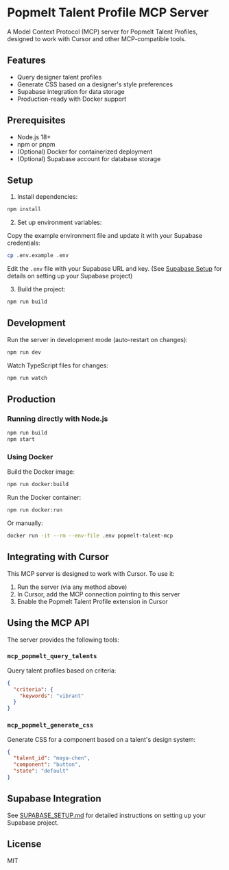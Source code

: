 # Popmelt Talent Profile MCP Server

A Model Context Protocol (MCP) server for Popmelt Talent Profiles, designed to work with Cursor and other MCP-compatible tools.

## Features

- Query designer talent profiles
- Generate CSS based on a designer's style preferences
- Supabase integration for data storage
- Production-ready with Docker support

## Prerequisites

- Node.js 18+ 
- npm or pnpm
- (Optional) Docker for containerized deployment
- (Optional) Supabase account for database storage

## Setup

1. Install dependencies:

```bash
npm install
```

2. Set up environment variables:

Copy the example environment file and update it with your Supabase credentials:

```bash
cp .env.example .env
```

Edit the `.env` file with your Supabase URL and key. (See [Supabase Setup](SUPABASE_SETUP.md) for details on setting up your Supabase project)

3. Build the project:

```bash
npm run build
```

## Development

Run the server in development mode (auto-restart on changes):

```bash
npm run dev
```

Watch TypeScript files for changes:

```bash
npm run watch
```

## Production

### Running directly with Node.js

```bash
npm run build
npm start
```

### Using Docker

Build the Docker image:

```bash
npm run docker:build
```

Run the Docker container:

```bash
npm run docker:run
```

Or manually:

```bash
docker run -it --rm --env-file .env popmelt-talent-mcp
```

## Integrating with Cursor

This MCP server is designed to work with Cursor. To use it:

1. Run the server (via any method above)
2. In Cursor, add the MCP connection pointing to this server
3. Enable the Popmelt Talent Profile extension in Cursor

## Using the MCP API

The server provides the following tools:

### `mcp_popmelt_query_talents`

Query talent profiles based on criteria:

```json
{
  "criteria": {
    "keywords": "vibrant"
  }
}
```

### `mcp_popmelt_generate_css`

Generate CSS for a component based on a talent's design system:

```json
{
  "talent_id": "maya-chen",
  "component": "button",
  "state": "default"
}
```

## Supabase Integration

See [SUPABASE_SETUP.md](SUPABASE_SETUP.md) for detailed instructions on setting up your Supabase project.

## License

MIT 